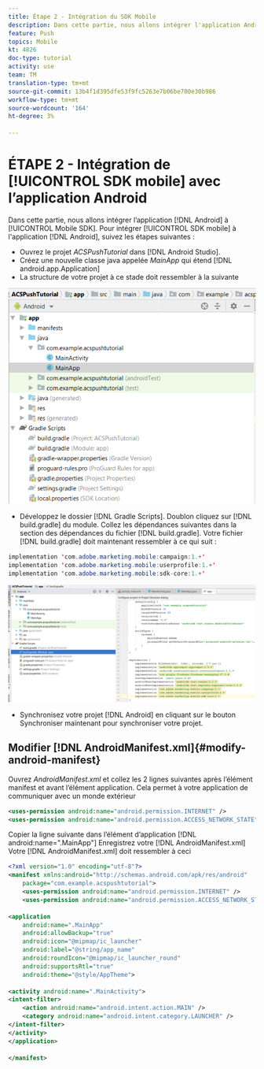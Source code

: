 ```yaml
---
title: Étape 2 - Intégration du SDK Mobile
description: Dans cette partie, nous allons intégrer l'application Android à Mobile SDK. Pour intégrer le SDK mobile à l’application Android
feature: Push
topics: Mobile
kt: 4826
doc-type: tutorial
activity: use
team: TM
translation-type: tm+mt
source-git-commit: 13b4f1d395dfe53f9fc5263e7b06be700e30b986
workflow-type: tm+mt
source-wordcount: '164'
ht-degree: 3%

---
```


# ÉTAPE 2 - Intégration de [!UICONTROL SDK mobile] avec l’application Android

Dans cette partie, nous allons intégrer l’application [!DNL Android] à [!UICONTROL Mobile SDK]. Pour intégrer [!UICONTROL SDK mobile] à l&#39;application [!DNL Android], suivez les étapes suivantes :

* Ouvrez le projet *ACSPushTutorial* dans [!DNL Android Studio].
* Créez une nouvelle classe java appelée *MainApp* qui étend [!DNL android.app.Application]
* La structure de votre projet à ce stade doit ressembler à la suivante

![application principale](assets/android-main-app.PNG)

* Développez le dossier [!DNL Gradle Scripts]. Doublon cliquez sur [!DNL build.gradle] du module. Collez les dépendances suivantes dans la section des dépendances du fichier [!DNL build.gradle]. Votre fichier [!DNL build.gradle] doit maintenant ressembler à ce qui suit :

<!--
Removed `{.line-numbers}` below
-->

```java
implementation 'com.adobe.marketing.mobile:campaign:1.+'
implementation 'com.adobe.marketing.mobile:userprofile:1.+'
implementation 'com.adobe.marketing.mobile:sdk-core:1.+'
```

![niveau module](assets/module-build-gradle.PNG)

* Synchronisez votre projet [!DNL Android] en cliquant sur le bouton Synchroniser maintenant pour synchroniser votre projet.

## Modifier [!DNL AndroidManifest.xml]{#modify-android-manifest}

Ouvrez *AndroidManifest.xml* et collez les 2 lignes suivantes après l’élément manifest et avant l’élément application. Cela permet à votre application de communiquer avec un monde extérieur

<!--
Removed `{.line-numbers}` below
-->

```xml
<uses-permission android:name="android.permission.INTERNET" />
<uses-permission android:name="android.permission.ACCESS_NETWORK_STATE" />
```

Copier la ligne suivante dans l’élément d’application
[!DNL android:name=".MainApp"]
Enregistrez votre [!DNL AndroidManifest.xml]
Votre [!DNL AndroidManifest.xml] doit ressembler à ceci

<!--
Removed `{.line-numbers}` below
-->

```xml
<?xml version="1.0" encoding="utf-8"?>
<manifest xmlns:android="http://schemas.android.com/apk/res/android"
    package="com.example.acspushtutorial">
    <uses-permission android:name="android.permission.INTERNET" />
    <uses-permission android:name="android.permission.ACCESS_NETWORK_STATE" />

<application
    android:name=".MainApp"
    android:allowBackup="true"
    android:icon="@mipmap/ic_launcher"
    android:label="@string/app_name"
    android:roundIcon="@mipmap/ic_launcher_round"
    android:supportsRtl="true"
    android:theme="@style/AppTheme">

<activity android:name=".MainActivity">
<intent-filter>
    <action android:name="android.intent.action.MAIN" />
    <category android:name="android.intent.category.LAUNCHER" />
</intent-filter>
</activity>
</application>

</manifest>
```
